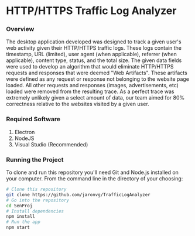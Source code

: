 # HTTP/HTTPS Traffic Log Analyzer

### Overview 
The desktop application developed was designed to track a given user's web activity given their HTTP/HTTPS traffic logs. These logs contain 
the timestamp, URL (limited), user agent (when applicable), referrer (when applicable), content type, status, and the total size. 
The given data fields were used to develop an algorithm that would eliminate HTTP/HTTPS requests and responses that were deemed "Web Artifacts". 
These artifacts were defined as any request or response not belonging to the website page loaded. All other requests and responses
(images, advertisements, etc) loaded were removed from the resulting trace. As a perfect trace was extremely unlikely given a select amount of data, 
our team aimed for 80% correctness relative to the websites visited by a given user.

### Required Software
1. Electron
2. NodeJS
3. Visual Studio (Recommended)

### Running the Project
To clone and run this repository you'll need Git and Node.js installed on your computer. From the command line in the directory of your choosing:

```bash
# Clone this repository
git clone https://github.com/jaronvg/TrafficLogAnalyzer
# Go into the repository
cd SenProj
# Install dependencies
npm install
# Run the app
npm start
```
